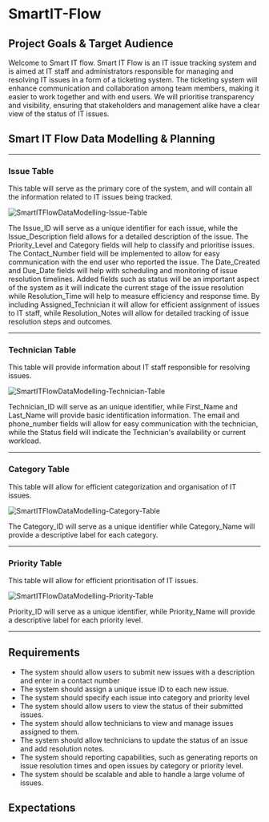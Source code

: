 # SmartIT-Flow

## Project Goals & Target Audience

Welcome to Smart IT flow. Smart IT Flow is an IT issue tracking system and is aimed at IT staff and administrators responsible for managing and resolving IT issues in a form of a ticketing system. The ticketing system will enhance communication and collaboration among team members, making it easier to work together and with end users. We will prioritise transparency and visibility, ensuring that stakeholders and management alike have a clear view of the status of IT issues. 

## Smart IT Flow Data Modelling & Planning 

<hr> 

### Issue Table 

This table will serve as the primary core of the system, and will contain all the information related to IT issues being tracked. 

 ![SmartITFlowDataModelling-Issue-Table](https://user-images.githubusercontent.com/114010857/229239351-97b6cb3b-87dd-4b24-b7f1-20df7999edb6.png)
 
The Issue_ID will serve as a unique identifier for each issue, while the Issue_Description field allows for a detailed description of the issue. The Priority_Level and Category fields will help to classify and prioritise issues. The Contact_Number field will be implemented to allow for easy communication with the end user who reported the issue. The Date_Created and Due_Date fields will help with scheduling and monitoring of issue resolution timelines. Added fields such as status will be an important aspect of the system as it will indicate the current stage of the issue resolution while Resolution_Time will help to measure efficiency and response time. By including Assigned_Technician it will allow for efficient assignment of issues to IT staff, while Resolution_Notes will allow for detailed tracking of issue resolution steps and outcomes.  
 
 <hr> 
 
 ### Technician Table 
 
This table will provide information about IT staff responsible for resolving issues. 
 
 ![SmartITFlowDataModelling-Technician-Table](https://user-images.githubusercontent.com/114010857/229239950-5089a9bd-e354-4dc4-aa7d-45f47118933f.png)
 
Technician_ID will serve as an unique identifier, while First_Name and Last_Name will provide basic identification information. The email and phone_number fields will allow for easy communication with the technician, while the Status field will indicate the Technician's availability or current workload.
 
 <hr>
 
 ### Category Table
 
 This table will allow for efficient categorization and organisation of IT issues. 

 ![SmartITFlowDataModelling-Category-Table](https://user-images.githubusercontent.com/114010857/229240230-91ec919b-75e6-48b2-89ad-526a50ba1d95.png)
 
 The Category_ID will serve as a unique identifier while Category_Name will provide a descriptive label for each category.
 
 <hr>
 
 ### Priority Table
 
 This table will allow for efficient prioritisation of IT issues.
 
 ![SmartITFlowDataModelling-Priority-Table](https://user-images.githubusercontent.com/114010857/229240558-3af337c8-22b1-4ff2-9867-4242947333eb.png)
 
 Priority_ID will serve as a unique identifier, while Priority_Name will provide a descriptive label for each priority level.
 
 <hr>
 
 ## Requirements
 
 * The system should allow users to submit new issues with a description and enter in a contact number
 * The system should assign a unique issue ID to each new issue.
 * The system should specify each issue into category and priority level
 * The system should allow users to view the status of their submitted issues.
 * The system should allow technicians to view and manage issues assigned to them.
 * The system should allow technicians to update the status of an issue and add resolution notes.
 * The system should reporting capabilities, such as generating reports on issue resolution times and open issues by category or priority level. 
 * The system should be scalable and able to handle a large volume of issues.
 
 ## Expectations

